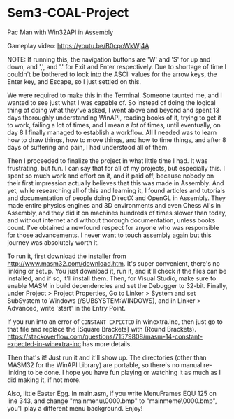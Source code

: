 # Sem3-COAL-Project
Pac Man with Win32API in Assembly

Gameplay video:
https://youtu.be/B0cpoWkWj4A

NOTE: If running this, the navigation buttons are 'W' and 'S' for up and down, and ',', and '.' for Exit and Enter respectively. Due to shortage of time I couldn't be bothered to look into the ASCII values for the arrow keys, the Enter key, and Escape, so I just settled on this.

We were required to make this in the Terminal. Someone taunted me, and I wanted to see just what I was capable of. So instead of doing the logical thing of doing what they've asked, I went above and beyond and spent 13 days thoroughly understanding WinAPI, reading books of it, trying to get it to work, failing a lot of times, and I mean a _lot_ of times, until eventually, on day 8 I finally managed to establish a workflow. All I needed was to learn how to draw things, how to move things, and how to time things, and after 8 days of suffering and pain, I had understood all of them.

Then I proceeded to finalize the project in what little time I had. It was frustrating, but fun. I can say that for all of my projects, but especially this. I spent so much work and effort on it, and it paid off, because nobody on their first impression actually believes that this was made in Assembly. And yet, while researching all of this and learning it, I found articles and tutorials and documentation of people doing DirectX and OpenGL in Assembly. They made entire physics engines and 3D environments and even Chess AI's in Assembly, and they did it on machines hundreds of times slower than today, and without internet and without thorough documentation, unless books count. I've obtained a newfound respect for anyone who was responsible for those advancements. I never want to touch assembly again but this journey was absolutely worth it.

To run it, first download the installer from http://www.masm32.com/download.htm. It's super convenient, there's no linking or setup. You just download it, run it, and it'll check if the files can be installed, and if so, it'll install them. Then, for Visual Studio, make sure to enable MASM in build dependencies and set the Debugger to 32-bit. Finally, under Project > Project Properties, Go to Linker > System and set SubSystem to Windows (/SUBSYSTEM:WINDOWS), and in Linker > Advanced, write 'start' in the Entry Point.

If you run into an error of `CONSTANT EXPECTED` in winextra.inc, then just go to that file and replace the [Square Brackets] with (Round Brackets). https://stackoverflow.com/questions/71579808/masm-14-constant-expected-in-winextra-inc has more details.

Then that's it! Just run it and it'll show up. The directories (other than MASM32 for the WinAPI Library) are portable, so there's no manual re-linking to be done. I hope you have fun playing or watching it as much as I did making it, if not more.

Also, little Easter Egg. In main.asm, if you write MenuFrames EQU 125 on line 343, and change "mainmenu\0000.bmp" to "mainmeme\0000.bmp", you'll play a different menu background. Enjoy!
